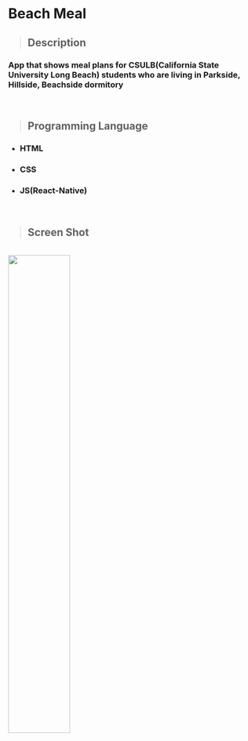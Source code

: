 # Beach Meal

> ## **Description**

### **App that shows meal plans for CSULB(California State University Long Beach) students who are living in Parkside, Hillside, Beachside dormitory**

<br>

> ## **Programming Language**

-   ### **HTML**
-   ### **CSS**
-   ### **JS(React-Native)**

<br>


> ## **Screen Shot**

 <br>

<img width="50%" src="BeachMeal.gif"/>
